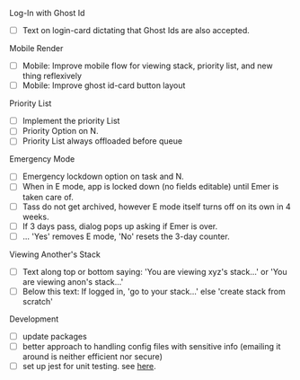 Log-In with Ghost Id
- [ ] Text on login-card dictating that Ghost Ids are also accepted.

Mobile Render
- [ ] Mobile: Improve mobile flow for viewing stack, priority list, and new thing reflexively
- [ ] Mobile: Improve ghost id-card button layout

Priority List
- [ ] Implement the priority List
- [ ] Priority Option on N.
- [ ] Priority List always offloaded before queue

Emergency Mode
- [ ] Emergency lockdown option on task and N.
- [ ] When in E mode, app is locked down (no fields editable) until Emer is taken care of. 
- [ ] Tass do not get archived, however E mode itself turns off on its own in 4 weeks. 
- [ ] If 3 days pass, dialog pops up asking if Emer is over. 
- [ ] ... 'Yes' removes E mode, 'No' resets the 3-day counter.

Viewing Another's Stack
- [ ] Text along top or bottom saying: 'You are viewing xyz's stack...' or 'You are viewing anon's stack...'
- [ ] Below this text: If logged in, 'go to your stack...' else 'create stack from scratch'

Development
- [ ] update packages
- [ ] better approach to handling config files with sensitive info (emailing it around is neither efficient nor secure)
- [ ] set up jest for unit testing. see [here](https://vuejsdevelopers.com/2019/08/26/vue-what-to-unit-test-components/).
